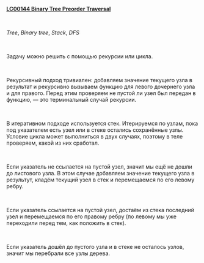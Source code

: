 <p>
<b>
<a href="https://leetcode.com/problems/binary-tree-preorder-traversal/">
LC00144 Binary Tree Preorder Traversal
</a>
</b>
</p>
​
<p>
<i>Tree</i>, <i>Binary tree</i>, <i>Stack</i>, <i>DFS</i>
</p>
​
<p>
Задачу можно решить с помощью рекурсии или цикла.
</p>
​
<p>
Рекурсивный подход тривиален: добавляем значение текущего узла в результат и рекурсивно вызываем функцию для левого дочернего узла и для правого. Перед этим проверяем не пустой ли узел был передан в функцию, — это терминальный случай рекурсии.
</p>
​
<p>
В итеративном подходе используется стек. Итерируемся по узлам, пока под указателем есть узел или в стеке остались сохранённые узлы. Условие цикла может выполниться в двух случаях, поэтому в теле проверяем, какой из них сработал.
</p>
​
<p>
Если указатель не ссылается на пустой узел, значит мы ещё не дошли до листового узла. В этом случае добавляем значение текущего узла в результут, кладём текущий узел в стек и перемещаемся по его левому ребру.
</p>
​
<p>
Если указатель ссылается на пустой узел, достаём из стека последний узел и перемещаемся по его правому ребру (по левому мы уже переходили перед тем, как положить в стек).
</p>
​
<p>
Если указатель дошёл до пустого узла и в стеке не осталось узлов, значит мы перебрали все узлы дерева.
</p>
​